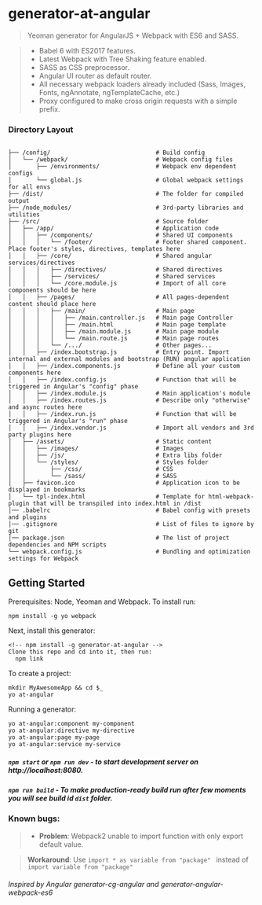 # generator-at-angular

> Yeoman generator for AngularJS + Webpack with ES6 and SASS.

> * Babel 6 with ES2017 features.
> * Latest Webpack with Tree Shaking feature enabled.
> * SASS as CSS preprocessor.
> * Angular UI router as default router.
> * All necessary webpack loaders already included (Sass, Images, Fonts, ngAnnotate, ngTemplateCache, etc.)
> * Proxy configured to make cross origin requests with a simple prefix.


### Directory Layout

```shell

├── /config/                              # Build config
│   └── /webpack/                         # Webpack config files
│       ├── /environments/                # Webpack env dependent configs
│       └── global.js                     # Global webpack settings for all envs
├── /dist/                                # The folder for compiled output
├── /node_modules/                        # 3rd-party libraries and utilities
├── /src/                                 # Source folder
│   ├── /app/                             # Application code
│   │   ├── /components/                  # Shared UI components
│   │   │   └── /footer/                  # Footer shared component. Place footer's styles, directives, templates here
│   │   ├── /core/                        # Shared angular services/directives
│   │   │   ├── /directives/              # Shared directives
│   │   │   ├── /services/                # Shared services
│   │   │   └── /core.module.js           # Import of all core components should be here
│   │   ├── /pages/                       # All pages-dependent content should place here
│   │   │   ├── /main/                    # Main page
│   │   │   │   ├── /main.controller.js   # Main page Controller
│   │   │   │   ├── /main.html            # Main page template
│   │   │   │   ├── /main.module.js       # Main page module
│   │   │   │   └── /main.route.js        # Main page routes
│   │   │   └── /.../                     # Other pages...
│   │   ├── /index.bootstrap.js           # Entry point. Import internal and external modules and bootstrap (RUN) angular application
│   │   ├── /index.components.js          # Define all your custom components here
│   │   ├── /index.config.js              # Function that will be triggered in Angular's "config" phase
│   │   ├── /index.module.js              # Main application's module
│   │   ├── /index.routes.js              # Describe only "otherwise" and async routes here
│   │   ├── /index.run.js                 # Function that will be triggered in Angular's "run" phase
│   │   ├── /index.vendor.js              # Import all vendors and 3rd party plugins here
│   ├── /assets/                          # Static content
│   │   ├── /images/                      # Images
│   │   ├── /js/                          # Extra libs folder
│   │   └── /styles/                      # Styles folder
│   │       ├── /css/                     # CSS
│   │       └── /sass/                    # SASS
│   ├── favicon.ico                       # Application icon to be displayed in bookmarks
│   └── tpl-index.html                    # Template for html-webpack-plugin that will be transpiled into index.html in /dist
│── .babelrc                              # Babel config with presets and plugins
│── .gitignore                            # List of files to ignore by git
│── package.json                          # The list of project dependencies and NPM scripts
└── webpack.config.js                     # Bundling and optimization settings for Webpack
```


Getting Started
-------------

Prerequisites: Node, Yeoman and Webpack. To install run:

    npm install -g yo webpack

Next, install this generator:

    <!-- npm install -g generator-at-angular -->
    Clone this repo and cd into it, then run:
      npm link


To create a project:

    mkdir MyAwesomeApp && cd $_
    yo at-angular


Running a generator:

    yo at-angular:component my-component
    yo at-angular:directive my-directive
    yo at-angular:page my-page
    yo at-angular:service my-service


##### `npm start` or `npm run dev` - to start development server on http://localhost:8080.
##### `npm run build` - To make production-ready build run  after few moments you will see build id `dist` folder.

### Known bugs:
  > * **Problem**: Webpack2 unable to import function with only export default value.

  >   **Workaround**: Use ```import * as variable from "package" ``` instead of ```import variable from "package" ```


###### Inspired by Angular generator-cg-angular and generator-angular-webpack-es6
